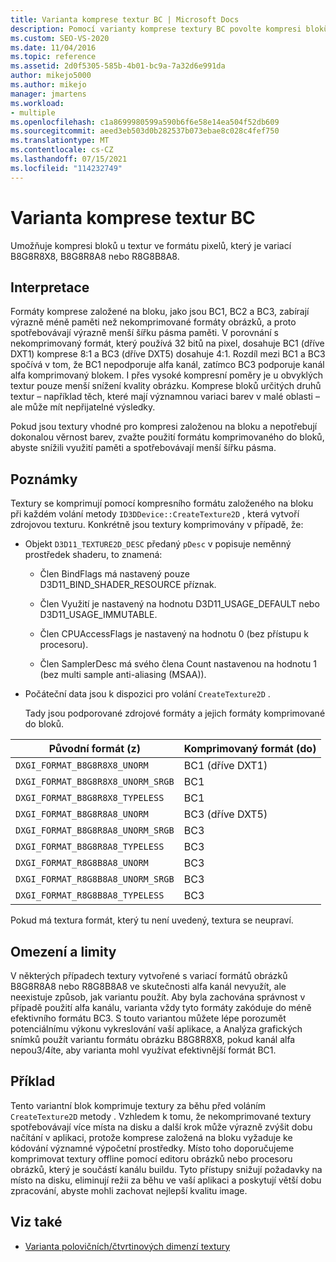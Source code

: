 ```yaml
---
title: Varianta komprese textur BC | Microsoft Docs
description: Pomocí varianty komprese textury BC povolte kompresi bloků (BC) na texturách ve formátu pixelů, který je variací B8G8R8X8, B8G8R8A8 nebo R8G8B8A8.
ms.custom: SEO-VS-2020
ms.date: 11/04/2016
ms.topic: reference
ms.assetid: 2d0f5305-585b-4b01-bc9a-7a32d6e991da
author: mikejo5000
ms.author: mikejo
manager: jmartens
ms.workload:
- multiple
ms.openlocfilehash: c1a8699980599a590b6f6e58e14ea504f52db609
ms.sourcegitcommit: aeed3eb503d0b282537b073ebae8c028c4fef750
ms.translationtype: MT
ms.contentlocale: cs-CZ
ms.lasthandoff: 07/15/2021
ms.locfileid: "114232749"
---
```

# <a name="bc-texture-compression-variant"></a>Varianta komprese textur BC
Umožňuje kompresi bloků u textur ve formátu pixelů, který je variací B8G8R8X8, B8G8R8A8 nebo R8G8B8A8.

## <a name="interpretation"></a>Interpretace
 Formáty komprese založené na bloku, jako jsou BC1, BC2 a BC3, zabírají výrazně méně paměti než nekomprimované formáty obrázků, a proto spotřebovávají výrazně menší šířku pásma paměti. V porovnání s nekomprimovaný formát, který používá 32 bitů na pixel, dosahuje BC1 (dříve DXT1) komprese 8:1 a BC3 (dříve DXT5) dosahuje 4:1. Rozdíl mezi BC1 a BC3 spočívá v tom, že BC1 nepodporuje alfa kanál, zatímco BC3 podporuje kanál alfa komprimovaný blokem. I přes vysoké kompresní poměry je u obvyklých textur pouze menší snížení kvality obrázku. Komprese bloků určitých druhů textur – například těch, které mají významnou variaci barev v malé oblasti – ale může mít nepřijatelné výsledky.

 Pokud jsou textury vhodné pro kompresi založenou na bloku a nepotřebují dokonalou věrnost barev, zvažte použití formátu komprimovaného do bloků, abyste snížili využití paměti a spotřebovávají menší šířku pásma.

## <a name="remarks"></a>Poznámky
 Textury se komprimují pomocí kompresního formátu založeného na bloku při každém volání metody `ID3DDevice::CreateTexture2D` , která vytvoří zdrojovou texturu. Konkrétně jsou textury komprimovány v případě, že:

- Objekt `D3D11_TEXTURE2D_DESC` předaný `pDesc` v popisuje neměnný prostředek shaderu, to znamená:

  - Člen BindFlags má nastavený pouze D3D11_BIND_SHADER_RESOURCE příznak.

  - Člen Využití je nastavený na hodnotu D3D11_USAGE_DEFAULT nebo D3D11_USAGE_IMMUTABLE.

  - Člen CPUAccessFlags je nastavený na hodnotu 0 (bez přístupu k procesoru).

  - Člen SamplerDesc má svého člena Count nastavenou na hodnotu 1 (bez multi sample anti-aliasing (MSAA)).

- Počáteční data jsou k dispozici pro volání `CreateTexture2D` .

  Tady jsou podporované zdrojové formáty a jejich formáty komprimované do bloků.

|Původní formát (z)|Komprimovaný formát (do)|
|------------------------------|------------------------------|
|`DXGI_FORMAT_B8G8R8X8_UNORM`|BC1 (dříve DXT1)|
|`DXGI_FORMAT_B8G8R8X8_UNORM_SRGB`|BC1|
|`DXGI_FORMAT_B8G8R8X8_TYPELESS`|BC1|
|`DXGI_FORMAT_B8G8R8A8_UNORM`|BC3 (dříve DXT5)|
|`DXGI_FORMAT_B8G8R8A8_UNORM_SRGB`|BC3|
|`DXGI_FORMAT_B8G8R8A8_TYPELESS`|BC3|
|`DXGI_FORMAT_R8G8B8A8_UNORM`|BC3|
|`DXGI_FORMAT_R8G8B8A8_UNORM_SRGB`|BC3|
|`DXGI_FORMAT_R8G8B8A8_TYPELESS`|BC3|

 Pokud má textura formát, který tu není uvedený, textura se neupraví.

## <a name="restrictions-and-limitations"></a>Omezení a limity
 V některých případech textury vytvořené s variací formátů obrázků B8G8R8A8 nebo R8G8B8A8 ve skutečnosti alfa kanál nevyužít, ale neexistuje způsob, jak variantu použít. Aby byla zachována správnost v případě použití alfa kanálu, varianta vždy tyto formáty zakóduje do méně efektivního formátu BC3. S touto variantou můžete lépe porozumět potenciálnímu výkonu vykreslování vaší aplikace, a Analýza grafických snímků použít variantu formátu obrázku B8G8R8X8, pokud kanál alfa nepou3/4íte, aby varianta mohl využívat efektivnější formát BC1.

## <a name="example"></a>Příklad
 Tento variantní blok komprimuje textury za běhu před voláním `CreateTexture2D` metody . Vzhledem k tomu, že nekomprimované textury spotřebovávají více místa na disku a další krok může výrazně zvýšit dobu načítání v aplikaci, protože komprese založená na bloku vyžaduje ke kódování významné výpočetní prostředky. Místo toho doporučujeme komprimovat textury offline pomocí editoru obrázků nebo procesoru obrázků, který je součástí kanálu buildu. Tyto přístupy snižují požadavky na místo na disku, eliminují režii za běhu ve vaší aplikaci a poskytují větší dobu zpracování, abyste mohli zachovat nejlepší kvalitu image.

## <a name="see-also"></a>Viz také
- [Varianta polovičních/čtvrtinových dimenzí textury](half-quarter-texture-dimensions-variant.md)